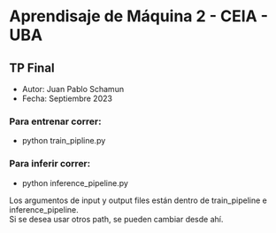 # Aprendisaje de Máquina 2 - CEIA - UBA

## TP Final

- Autor: Juan Pablo Schamun
- Fecha: Septiembre 2023


### Para entrenar correr:

- python train_pipline.py

### Para inferir correr:

- python inference_pipeline.py


Los argumentos de input y output files están dentro de train_pipeline e inference_pipeline.\
Si se desea usar otros path, se pueden cambiar desde ahí. 